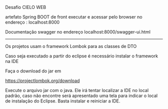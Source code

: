 Desafio CIELO WEB

artefato Spring BOOT de front 
executar e acessar pelo browser no endereço : localhost:8000

Documentação swagger no endereço localhost:8000/swagger-ui.html


________________________________________________________________

Os projetos usam o framework Lombok para as classes de DTO

Caso seja executado a partir do eclipse é necessário instalar o framework na IDE

Faça o download do jar em 

https://projectlombok.org/download

Execute o arquivo jar com o java.
Ele irá tentar localizar a IDE no local padrão, caso não encontre 
será apresentado uma tela para indicar o local de instalação do Eclipse.
Basta instalar e reiniciar a IDE.